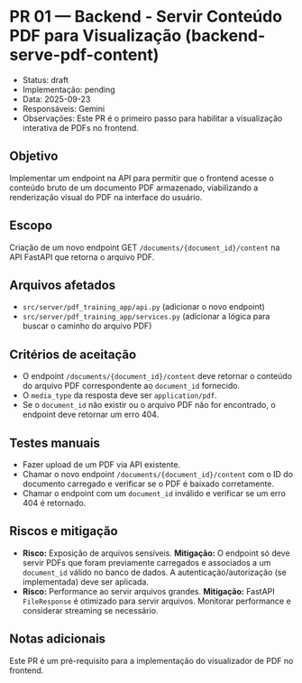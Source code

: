 # PR 01 — Backend - Servir Conteúdo PDF para Visualização (backend-serve-pdf-content)

- Status: draft
- Implementação: pending
- Data: 2025-09-23
- Responsáveis: Gemini
- Observações: Este PR é o primeiro passo para habilitar a visualização interativa de PDFs no frontend.

## Objetivo

Implementar um endpoint na API para permitir que o frontend acesse o conteúdo bruto de um documento PDF armazenado, viabilizando a renderização visual do PDF na interface do usuário.

## Escopo

Criação de um novo endpoint GET `/documents/{document_id}/content` na API FastAPI que retorna o arquivo PDF.

## Arquivos afetados

- `src/server/pdf_training_app/api.py` (adicionar o novo endpoint)
- `src/server/pdf_training_app/services.py` (adicionar a lógica para buscar o caminho do arquivo PDF)

## Critérios de aceitação

- O endpoint `/documents/{document_id}/content` deve retornar o conteúdo do arquivo PDF correspondente ao `document_id` fornecido.
- O `media_type` da resposta deve ser `application/pdf`.
- Se o `document_id` não existir ou o arquivo PDF não for encontrado, o endpoint deve retornar um erro 404.

## Testes manuais

- Fazer upload de um PDF via API existente.
- Chamar o novo endpoint `/documents/{document_id}/content` com o ID do documento carregado e verificar se o PDF é baixado corretamente.
- Chamar o endpoint com um `document_id` inválido e verificar se um erro 404 é retornado.

## Riscos e mitigação

- **Risco:** Exposição de arquivos sensíveis. **Mitigação:** O endpoint só deve servir PDFs que foram previamente carregados e associados a um `document_id` válido no banco de dados. A autenticação/autorização (se implementada) deve ser aplicada.
- **Risco:** Performance ao servir arquivos grandes. **Mitigação:** FastAPI `FileResponse` é otimizado para servir arquivos. Monitorar performance e considerar streaming se necessário.

## Notas adicionais

Este PR é um pré-requisito para a implementação do visualizador de PDF no frontend.